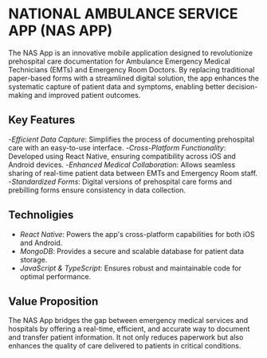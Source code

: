# NATIONAL AMBULANCE SERVICE APP (NAS APP)

The NAS App is an innovative mobile application designed to revolutionize prehospital
care documentation for Ambulance Emergency Medical Technicians (EMTs) and Emergency Room Doctors.
By replacing traditional paper-based forms with a streamlined digital solution,
the app enhances the systematic capture of patient data and symptoms, enabling better
decision-making and improved patient outcomes.

## Key Features

-_Efficient Data Capture_: Simplifies the process of documenting prehospital care with an easy-to-use interface.
-_Cross-Platform Functionality_: Developed using React Native, ensuring compatibility across iOS and Android devices.
-_Enhanced Medical Collaboration_: Allows seamless sharing of real-time patient data between EMTs and Emergency Room staff.
-_Standardized Forms_: Digital versions of prehospital care forms and prebilling forms ensure consistency in data collection.

## Technoligies

- _React Native_: Powers the app's cross-platform capabilities for both iOS and Android.
- _MongoDB_: Provides a secure and scalable database for patient data storage.
- _JavaScript & TypeScript_: Ensures robust and maintainable code for optimal performance.

## Value Proposition

The NAS App bridges the gap between emergency medical services and hospitals by offering a real-time,
efficient, and accurate way to document and transfer patient information. It not only reduces paperwork
but also enhances the quality of care delivered to patients in critical conditions.
